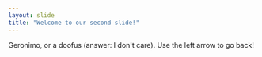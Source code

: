 ```yaml
---
layout: slide
title: "Welcome to our second slide!"
---
```

Geronimo, or a doofus (answer: I don't care).
Use the left arrow to go back!
